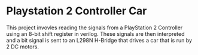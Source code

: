 # Playstation 2 Controller Car

This project invovles reading the signals from a PlayStation 2 Controller using an 8-bit shift register in verilog.
These signals are then interpreted and a bit signal is sent to an L298N H-Bridge that drives a car that is run by 2 DC motors.
